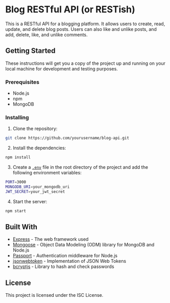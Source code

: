 # Blog RESTful API (or RESTish)

This is a RESTful API for a blogging platform. It allows users to create, read, update, and delete blog posts. Users can also like and unlike posts, and add, delete, like, and unlike comments.

## Getting Started

These instructions will get you a copy of the project up and running on your local machine for development and testing purposes.

### Prerequisites

- Node.js
- npm
- MongoDB

### Installing

1. Clone the repository:
```sh
git clone https://github.com/yourusername/blog-api.git
```

2. Install the dependencies:
```sh
npm install
```

3. Create a [`.env`](command:_github.copilot.openRelativePath?%5B%22.env%22%5D ".env") file in the root directory of the project and add the following environment variables:
```sh
PORT=3000
MONGODB_URI=your_mongodb_uri
JWT_SECRET=your_jwt_secret
```

4. Start the server:
```sh
npm start
```

## Built With

- [Express](https://expressjs.com/) - The web framework used
- [Mongoose](https://mongoosejs.com/) - Object Data Modeling (ODM) library for MongoDB and Node.js
- [Passport](http://www.passportjs.org/) - Authentication middleware for Node.js
- [jsonwebtoken](https://www.npmjs.com/package/jsonwebtoken) - Implementation of JSON Web Tokens
- [bcryptjs](https://www.npmjs.com/package/bcryptjs) - Library to hash and check passwords

## License

This project is licensed under the ISC License.